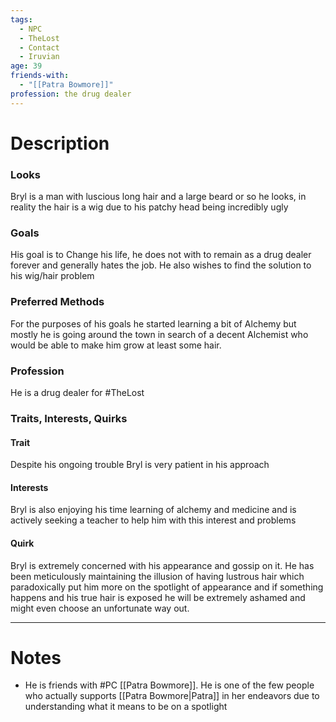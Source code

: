 ```yaml
---
tags:
  - NPC
  - TheLost
  - Contact
  - Iruvian
age: 39
friends-with:
  - "[[Patra Bowmore]]"
profession: the drug dealer
---
```

# Description
### Looks
Bryl is a man with luscious long hair and a large beard or so he looks, in reality the hair is a wig due to his patchy head being incredibly ugly 

### Goals
His goal is to Change his life, he does not with to remain as a drug dealer forever and generally hates the job. He also wishes to find the solution to his wig/hair problem

### Preferred Methods
For the purposes of his goals he started learning a bit of Alchemy but mostly he is going around the town in search of a decent Alchemist who would be able to make him grow at least some hair.

### Profession
He is a drug dealer for #TheLost

### Traits, Interests, Quirks
#### Trait
Despite his ongoing trouble Bryl is very patient in his approach 
#### Interests
Bryl is also enjoying his time learning of alchemy and medicine and is actively seeking a teacher to help him with this interest and problems
#### Quirk
Bryl is extremely concerned with his appearance and gossip on it. He has been meticulously maintaining the illusion of having lustrous hair which paradoxically put him more on the spotlight of appearance and if something happens and his true hair is exposed he will be extremely ashamed and might even choose an unfortunate way out.

---
# Notes
- He is friends with #PC [[Patra Bowmore]]. He is one of the few people who actually supports [[Patra Bowmore|Patra]] in her endeavors due to understanding what it means to be on a spotlight 
